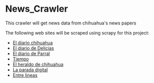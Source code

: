 # News_Crawler
This crawler will get news data from chihuahua's news papers

The following web sites will be scraped using scrapy for this project:

*    [El diario chihuahua](https://www.eldiariodechihuahua.mx/)
*    [El diario de Delicias](https://eldiariodedelicias.mx/)
*    [El diario de Parral](https://eldiariodeparral.mx/)
*    [Tiempo](https://www.tiempo.com.mx/)
*    [El heraldo de chihuahua](https://www.elheraldodechihuahua.com.mx/)
*    [La parada digital](https://laparadadigital.com/)
*    [Entre lineas](https://entrelineas.com.mx/)
